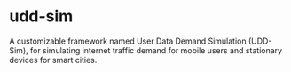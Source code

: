 # udd-sim
 A customizable framework named User Data Demand Simulation (UDD-Sim), for simulating internet traffic demand for mobile users and stationary devices for smart cities. 
